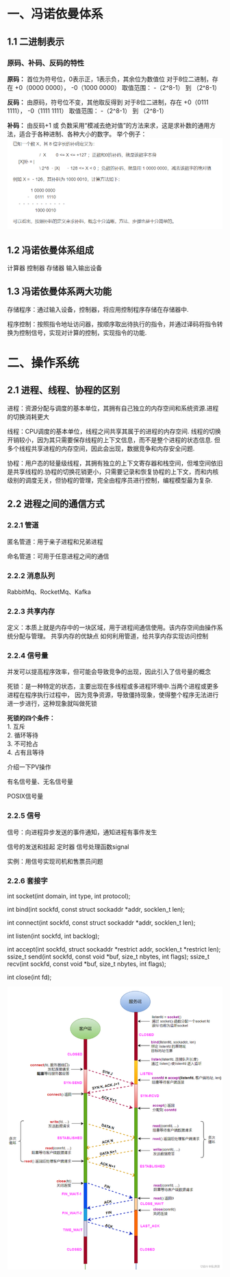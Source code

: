 # 一、冯诺依曼体系
## 1.1 二进制表示
### 原码、补码、反码的特性
**原码：** 
首位为符号位，0表示正，1表示负，其余位为数值位
对于8位二进制，存在 +0（0000 0000）， -0（1000 0000）
取值范围： -（2^8-1） 到  （2^8-1） 

**反码：**
由原码，符号位不变，其他取反得到
对于8位二进制，存在 +0（0111 1111）， -0（1111 1111）
取值范围： -（2^8-1） 到  （2^8-1） 

**补码：**
由反码+1   或   负数采用“模减去绝对值”的方法来求，这是求补数的通用方法，适合于各种进制、各种大小的数字。
举个例子：
![alt text](images/image.png)

## 1.2 冯诺依曼体系组成
计算器 控制器 存储器 输入输出设备

## 1.3 冯诺依曼体系两大功能
存储程序：通过输入设备，控制器，将应用控制程序存储在存储器中.

程序控制：按照指令地址访问器，按顺序取出待执行的指令，并通过译码将指令转换为控制信号，实现对计算的控制，实现指令的功能.


# 二、操作系统
## 2.1 进程、线程、协程的区别
进程：资源分配与调度的基本单位，其拥有自己独立的内存空间和系统资源.进程的切换消耗更大

线程：CPU调度的基本单位，线程之间共享其属于的进程的内存空间. 线程的切换开销较小，因为其只需要保存线程的上下文信息，而不是整个进程的状态信息. 但多个线程共享进程的内存空间，因此会出现，数据竞争和内存安全问题.

协程：用户态的轻量级线程，其拥有独立的上下文寄存器和栈空间，但堆空间依旧是共享线程的.协程的切换花销更小，只需要记录和恢复协程的上下文，而和内核级别的调度无关，但协程的管理，完全由程序员进行控制，编程模型最为复杂.

## 2.2 进程之间的通信方式
### 2.2.1 管道
匿名管道：用于亲子进程和兄弟进程

命名管道：可用于任意进程之间的通信

### 2.2.2 消息队列
RabbitMq、RocketMq、Kafka 

### 2.2.3 共享内存
定义：本质上就是内存中的一块区域，用于进程间通信使用。该内存空间由操作系统分配与管理。
共享内存的优缺点
如何利用管道，给共享内存实现访问控制

### 2.2.4 信号量
并发可以提高程序效率，但可能会导致竞争的出现，因此引入了信号量的概念

死锁：是一种特定的状态，主要出现在多线程或多进程环境中.当两个进程或更多进程在程序执行过程中，
因为竞争资源，导致僵持现象，使得整个程序无法进行进一步进行，这种现象就叫做死锁

**死锁的四个条件：**
<br> 1. 互斥
<br> 2. 循环等待
<br> 3. 不可抢占
<br> 4. 占有且等待

介绍一下PV操作

有名信号量、无名信号量

POSIX信号量
### 2.2.5 信号
信号：向进程异步发送的事件通知，通知进程有事件发生

信号的发送和挂起
定时器
信号处理函数signal

实例：用信号实现司机和售票员问题
### 2.2.6 套接字
int socket(int domain, int type, int protocol);

int bind(int sockfd, const struct sockaddr *addr, socklen_t len);

int connect(int sockfd, const struct sockaddr *addr, socklen_t len);

int listen(int sockfd, int backlog);

int accept(int sockfd, struct sockaddr *restrict addr, socklen_t *restrict len);
ssize_t send(int sockfd, const void *buf, size_t nbytes, int flags);
ssize_t recv(int sockfd, const void *buf, size_t nbytes, int flags);

int close(int fd);

![alt text](images/image-1.png)